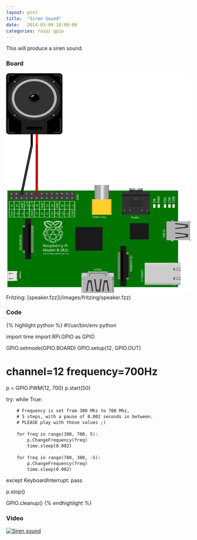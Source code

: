 ```yaml
---
layout: post
title:  "Siren Sound"
date:   2014-03-09 18:00:00
categories: raspi gpio
---
```


This will produce a siren sound.

### Board

<img src="/images/speaker_Steckplatine.svg" width="800" height="600" alt="bread board" />
Fritzing: [speaker.fzz](/images/fritzing/speaker.fzz)

### Code

{% highlight python %}
#!/usr/bin/env python

import time
import RPi.GPIO as GPIO

GPIO.setmode(GPIO.BOARD)
GPIO.setup(12, GPIO.OUT)

# channel=12 frequency=700Hz
p = GPIO.PWM(12, 700)
p.start(50)

try:
    while True:

		# Frequency is set from 300 Mhz to 700 Mhz,
		# 5 steps, with a pause of 0.002 seconds in between.
		# PLEASE play with those values ;)

        for freq in range(300, 700, 5):
            p.ChangeFrequency(freq)
            time.sleep(0.002)

        for freq in range(700, 300, -5):
            p.ChangeFrequency(freq)
            time.sleep(0.002)

except KeyboardInterrupt:
    pass

p.stop()

GPIO.cleanup()
{% endhighlight %}

### Video

[![Siren sound](http://img.youtube.com/vi/jep-qCn5bCE/0.jpg)](http://www.youtube.com/watch?v=jep-qCn5bCE)

